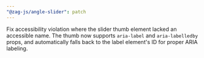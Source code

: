 ```yaml
---
"@zag-js/angle-slider": patch
---
```


Fix accessibility violation where the slider thumb element lacked an accessible name. The thumb now supports
`aria-label` and `aria-labelledby` props, and automatically falls back to the label element's ID for proper ARIA
labeling.
